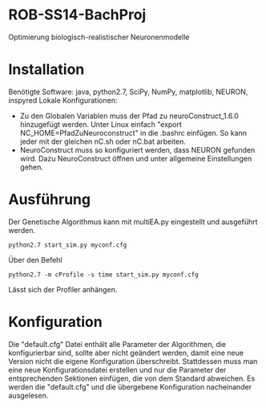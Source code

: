 ROB-SS14-BachProj
=================

Optimierung biologisch-realistischer Neuronenmodelle

# Installation

Benötigte Software: java, python2.7, SciPy, NumPy, matplotlib, NEURON, inspyred
Lokale Konfigurationen:
- Zu den Globalen Variablen muss der Pfad zu neuroConstruct_1.6.0 hinzugefügt werden.
  Unter Linux einfach "export NC_HOME=PfadZuNeuroconstruct" in die .bashrc einfügen.
  So kann jeder mit der gleichen nC.sh oder nC.bat arbeiten.
- NeuroConstruct muss so konfiguriert werden, dass NEURON gefunden wird.
  Dazu NeuroConstruct öffnen und unter allgemeine Einstellungen gehen.

# Ausführung

Der Genetische Algorithmus kann mit multiEA.py eingestellt und ausgeführt werden.

    python2.7 start_sim.py myconf.cfg

Über den Befehl

    python2.7 -m cProfile -s time start_sim.py myconf.cfg

Lässt sich der Profiler anhängen.

# Konfiguration

Die "default.cfg" Datei enthält alle Parameter der Algorithmen, die konfigurierbar
sind, sollte aber nicht geändert werden, damit eine neue Version
nicht die eigene Konfiguration überschreibt.
Stattdessen muss man eine neue Konfigurationsdatei erstellen und nur die Parameter
der entsprechenden Sektionen einfügen, die von dem Standard abweichen.
Es werden die "default.cfg" und die übergebene Konfiguration nacheinander
ausgelesen.

